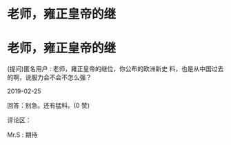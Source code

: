 # 老师，雍正皇帝的继

# 老师，雍正皇帝的继

(提问)匿名用户 : 老师，雍正皇帝的继位，你公布的欧洲新史 料，也是从中国过去的啊，说服力会不会不怎么强？

2019-02-25

回答：别急。还有猛料。(0 赞)

评论区：

Mr.S : 期待
